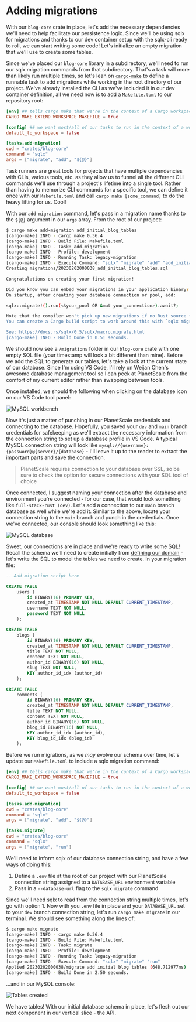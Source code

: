 # Adding migrations

With our `blog-core` crate in place, let's add the necessary dependencies we'll need to help facilitate our persistence logic. Since we'll be using sqlx for migrations and thanks to our dev container setup with the sqlx-cli ready to roll, we can start writing some code! Let's initialize an empty migration that we'll use to create some tables.

Since we've placed our `blog-core` library in a subdirectory, we'll need to run our sqlx migration commands from that subdirectory. That's a task will more than likely run multiple times, so let's lean on [`cargo-make`](https://github.com/sagiegurari/cargo-make) to define a runnable task to add migrations while working in the root directory of our project. We've already installed the CLI as we've included it in our dev container definition, all we need now is to add a [`Makefile.toml`](https://github.com/JoeyMckenzie/full-stack-rust/blob/main/Makefile.toml) to our repository root:

```toml
[env] ## tells cargo make that we're in the context of a Cargo workspace
CARGO_MAKE_EXTEND_WORKSPACE_MAKEFILE = true

[config] ## we want most/all of our tasks to run in the context of a workspace
default_to_workspace = false

[tasks.add-migration]
cwd = "crates/blog-core"
command = "sqlx"
args = ["migrate", "add", "${@}"]
```

Task runners are great tools for projects that have multiple dependencies with CLIs, various tools, etc. as they allow us to funnel all the different CLI commands we'll use through a project's lifetime into a single tool. Rather than having to memorize CLI commands for a specific tool, we can define it once with our `Makefile.toml` and call `cargo make [some_command]` to do the heavy lifting for us. Cool!

With our `add-migration` command, let's pass in a migration name thanks to the `${@}` argument in our `args` array. From the root of our project:

```bash
$ cargo make add-migration add_initial_blog_tables
[cargo-make] INFO - cargo make 0.36.4
[cargo-make] INFO - Build File: Makefile.toml
[cargo-make] INFO - Task: add-migration
[cargo-make] INFO - Profile: development
[cargo-make] INFO - Running Task: legacy-migration
[cargo-make] INFO - Execute Command: "sqlx" "migrate" "add" "add_initial_blog_tables"
Creating migrations/20230202000038_add_initial_blog_tables.sql

Congratulations on creating your first migration!

Did you know you can embed your migrations in your application binary?
On startup, after creating your database connection or pool, add:

sqlx::migrate!().run(<&your_pool OR &mut your_connection>).await?;

Note that the compiler won't pick up new migrations if no Rust source files have changed.
You can create a Cargo build script to work around this with `sqlx migrate build-script`.

See: https://docs.rs/sqlx/0.5/sqlx/macro.migrate.html
[cargo-make] INFO - Build Done in 0.51 seconds.
```

We should now see a `/migrations` folder in our `blog-core` crate with one empty SQL file (your timestamp will look a bit different than mine). Before we add the SQL to generate our tables, let's take a look at the current state of our database. Since I'm using VS Code, I'll rely on Weijan Chen's awesome database management tool so I can peek at PlanetScale from the comfort of my current editor rather than swapping between tools.

Once installed, we should the following when clicking on the database icon on our VS Code tool panel:

![MySQL workbench](./mysql_vs_code.png)

Now it's just a matter of punching in our PlanetScale credentials and connecting to the database. Hopefully, you saved your `dev` and `main` branch credentials for safekeeping as we'll extract the necessary information from the connection string to set up a database profile in VS Code. A typical MySQL connection string will look like `mysql://{username}:{password}@{server}/{database}` - I'll leave it up to the reader to extract the important parts and save the connection.

> PlanetScale requires connection to your database over SSL, so be sure to check the option for secure connections with your SQL tool of choice

Once connected, I suggest naming your connection after the database and environment you're connected - for our case, that would look something like `full-stack-rust (dev)`. Let's add a connection to our `main` branch database as well while we're add it. Similar to the above, locate your connection string to the `main` branch and punch in the credentials. Once we've connected, our console should look something like this:

![MySQL database](./mysql_databases.png)

Sweet, our connections are in place and we're ready to write some SQL! Recall the schema we'll need to create initially from [defining our domain](./1-defining-our-domain.md) - let's write the SQL to model the tables we need to create. In your migration file:

```sql
-- Add migration script here

CREATE TABLE
    users (
        id BINARY(16) PRIMARY KEY,
        created_at TIMESTAMP NOT NULL DEFAULT CURRENT_TIMESTAMP,
        username TEXT NOT NULL,
        password TEXT NOT NULL
    );

CREATE TABLE
    blogs (
        id BINARY(16) PRIMARY KEY,
        created_at TIMESTAMP NOT NULL DEFAULT CURRENT_TIMESTAMP,
        title TEXT NOT NULL,
        content TEXT NOT NULL,
        author_id BINARY(16) NOT NULL,
        slug TEXT NOT NULL,
        KEY author_id_idx (author_id)
    );

CREATE TABLE
    comments (
        id BINARY(16) PRIMARY KEY,
        created_at TIMESTAMP NOT NULL DEFAULT CURRENT_TIMESTAMP,
        title TEXT NOT NULL,
        content TEXT NOT NULL,
        author_id BINARY(16) NOT NULL,
        blog_id BINARY(16) NOT NULL,
        KEY author_id_idx (author_id),
        KEY blog_id_idx (blog_id)
    );
```

Before we run migrations, as we _may_ evolve our schema over time, let's update our `Makefile.toml` to include a sqlx migration command:

```toml
[env] ## tells cargo make that we're in the context of a Cargo workspace
CARGO_MAKE_EXTEND_WORKSPACE_MAKEFILE = true

[config] ## we want most/all of our tasks to run in the context of a workspace
default_to_workspace = false

[tasks.add-migration]
cwd = "crates/blog-core"
command = "sqlx"
args = ["migrate", "add", "${@}"]

[tasks.migrate]
cwd = "crates/blog-core"
command = "sqlx"
args = ["migrate", "run"]
```

We'll need to inform sqlx of our database connection string, and have a few ways of doing this:

1. Define a `.env` file at the root of our project with our PlanetScale connection string assigned to a `DATABASE_URL` environment variable
2. Pass in a `--database-url` flag to the `sqlx migrate` command

Since we'll need sqlx to read from the connection string multiple times, let's go with option 1. Now with you `.env` file in place and your `DATABASE_URL` set to your `dev` branch connection string, let's run `cargo make migrate` in our terminal. We should see something along the lines of:

```bash
$ cargo make migrate
[cargo-make] INFO - cargo make 0.36.4
[cargo-make] INFO - Build File: Makefile.toml
[cargo-make] INFO - Task: migrate
[cargo-make] INFO - Profile: development
[cargo-make] INFO - Running Task: legacy-migration
[cargo-make] INFO - Execute Command: "sqlx" "migrate" "run"
Applied 20230202000038/migrate add initial blog tables (648.712977ms)
[cargo-make] INFO - Build Done in 2.50 seconds.
```

...and in our MySQL console:

![Tables created](./tables_created.png)

We have tables! With our initial database schema in place, let's flesh out our next component in our vertical slice - the API.
